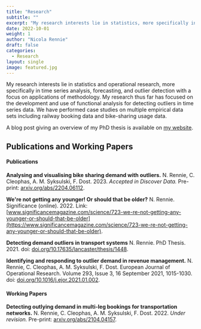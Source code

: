 ```yaml
---
title: "Research"
subtitle: ""
excerpt: "My research interests lie in statistics, more specifically in time series analysis, with a focus on applications to health data."
date: 2022-10-01
weight: 1
author: "Nicola Rennie"
draft: false
categories:
  - Research
layout: single
image: featured.jpg
---
```


My research interests lie in statistics and operational research, more specifically in time series analysis, forecasting, and outlier detection with a focus on applications of methodology. My research thus far has focused on the development and use of functional analysis for detecting outliers in time series data. We have performed case studies on multiple empirical data sets including railway booking data and bike-sharing usage data.

A blog post giving an overview of my PhD thesis is available on [my website](https://nrennie.rbind.io/blog/2021-10-06-detecting-demand-outliers-in-transport-systems/).


## Publications and Working Papers

#### Publications

**Analysing and visualising bike sharing demand with outliers.** N. Rennie, C. Cleophas, A. M. Syksulski, F. Dost. 2023. *Accepted in Discover Data.* Pre-print: [arxiv.org/abs/2204.06112](https://arxiv.org/abs/2204.06112).


**We're not getting any younger! Or should that be older?** N. Rennie. Significance (online). 2022. Link: [www.significancemagazine.com/science/723-we-re-not-getting-any-younger-or-should-that-be-older](https://www.significancemagazine.com/science/723-we-re-not-getting-any-younger-or-should-that-be-older).


**Detecting demand outliers in transport systems** N. Rennie. PhD Thesis. 2021. doi: [doi.org/10.17635/lancaster/thesis/1448](https://doi.org/10.17635/lancaster/thesis/1448).


**Identifying and responding to outlier demand in revenue management.** N. Rennie, C. Cleophas, A. M. Syksulski, F. Dost. European Journal of Operational Research. Volume 293, Issue 3, 16 September 2021, 1015-1030. doi: [doi.org/10.1016/j.ejor.2021.01.002](https://doi.org/10.1016/j.ejor.2021.01.002).


#### Working Papers

**Detecting outlying demand in multi-leg bookings for transportation networks.** N. Rennie, C. Cleophas, A. M. Syksulski, F. Dost. 2022. *Under revision.* Pre-print: [arxiv.org/abs/2104.04157](https://arxiv.org/abs/2104.04157).



